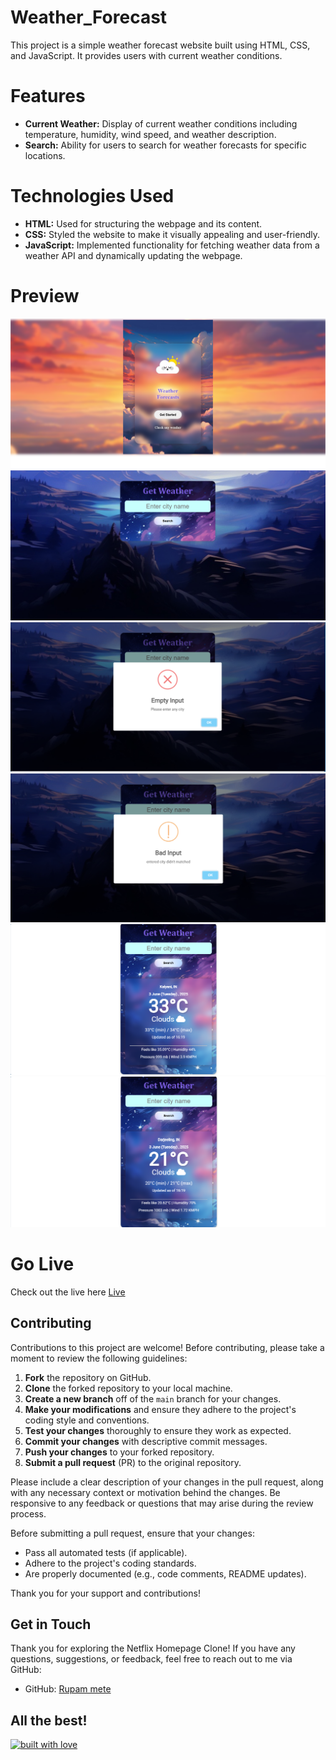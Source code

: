 # Weather_Forecast

This project is a simple weather forecast website built using HTML, CSS, and JavaScript. It provides users with current weather conditions.

# Features

- **Current Weather:** Display of current weather conditions including temperature, humidity, wind speed, and weather description.
- **Search:** Ability for users to search for weather forecasts for specific locations.

# Technologies Used

- **HTML:** Used for structuring the webpage and its content.
- **CSS:** Styled the website to make it visually appealing and user-friendly.
- **JavaScript:** Implemented functionality for fetching weather data from a weather API and dynamically updating the webpage.

# Preview

![1st page](https://github.com/Rupam-Mete/Weather-Realtime-/blob/main/images/Screenshot%202025-06-03%20161738.png)
![Enter city](https://github.com/Rupam-Mete/Weather-Realtime-/blob/main/images/Screenshot%202025-06-03%20161751.png)
![Empty input](https://github.com/Rupam-Mete/Weather-Realtime-/blob/main/images/Screenshot%202025-06-03%20161804.png)
![Wrong input](https://github.com/Rupam-Mete/Weather-Realtime-/blob/main/images/Screenshot%202025-06-03%20161823.png)
![Display weather](https://github.com/Rupam-Mete/Weather-Realtime-/blob/main/images/Screenshot%202025-06-03%20161912.png)
![Display 2](https://github.com/Rupam-Mete/Weather-Realtime-/blob/main/images/Screenshot%202025-06-03%20161930.png)

# Go Live

Check out the live here [Live](https://rupam-mete.github.io/Weather-Realtime-/)

##  Contributing

Contributions to this project are welcome! Before contributing, please take a moment to review the following guidelines:

1. **Fork** the repository on GitHub.
2. **Clone** the forked repository to your local machine.
3. **Create a new branch** off of the `main` branch for your changes.
4. **Make your modifications** and ensure they adhere to the project's coding style and conventions.
5. **Test your changes** thoroughly to ensure they work as expected.
6. **Commit your changes** with descriptive commit messages.
7. **Push your changes** to your forked repository.
8. **Submit a pull request** (PR) to the original repository.

Please include a clear description of your changes in the pull request, along with any necessary context or motivation behind the changes. Be responsive to any feedback or questions that may arise during the review process.

Before submitting a pull request, ensure that your changes:

- Pass all automated tests (if applicable).
- Adhere to the project's coding standards.
- Are properly documented (e.g., code comments, README updates).

Thank you for your support and contributions!

##  Get in Touch

Thank you for exploring the Netflix Homepage Clone! If you have any questions, suggestions, or feedback, feel free to reach out to me via GitHub:

- GitHub: [Rupam mete](https://github.com/Rupam-Mete)

##  All the best! 

[![built with love](https://forthebadge.com/images/badges/built-with-love.svg)](https://github.com/Himanshu3412/Weather_Forecast)
